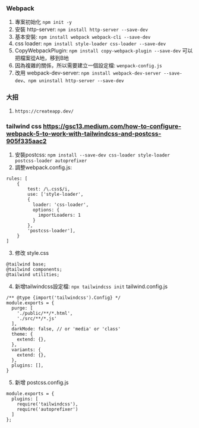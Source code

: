 ### Webpack 

1. 專案初始化 `npm init -y`
2. 安裝 http-server: `npm install http-server --save-dev`
3. 基本安裝: `npm install webpack webpack-cli --save-dev`
4. css loader: `npm install style-loader css-loader --save-dev`
5. CopyWebpackPlugin: `npm install copy-webpack-plugin --save-dev` 可以把檔案從A地，移到B地
6. 因為複雜的關係，所以需要建立一個設定檔: `wenpack-config.js`
7. 改用 webpack-dev-server: `npm install webpack-dev-server --save-dev`、`npm uninstall http-server --save-dev`

### 大招

1. `https://createapp.dev/`


### tailwind css <https://gsc13.medium.com/how-to-configure-webpack-5-to-work-with-tailwindcss-and-postcss-905f335aac2>

1. 安裝postcss: `npm install --save-dev css-loader style-loader postcss-loader autoprefixer`
2. 調整webpack.config.js: 

```
rules: [
    {
        test: /\.css$/i,
        use: ['style-loader',
        {
          loader: 'css-loader',
          options: {
            importLoaders: 1
          }
        },
        'postcss-loader'],
    }
]
```

3. 修改 style.css

```
@tailwind base;
@tailwind components;
@tailwind utilities;
```

4. 新增tailwindcss設定檔: `npx tailwindcss init`
tailwind.config.js
```
/** @type {import('tailwindcss').Config} */
module.exports = {
  purge: [
    './public/**/*.html',
    './src/**/*.js'
  ],
  darkMode: false, // or 'media' or 'class'
  theme: {
    extend: {},
  },
  variants: {
    extend: {},
  },
  plugins: [],
}

```

5. 新增 postcss.config.js

```
module.exports = {
  plugins: [
    require('tailwindcss'),
    require('autoprefixer')
  ]
};
```